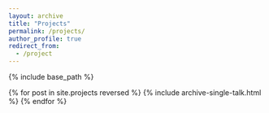 ```yaml
---
layout: archive
title: "Projects"
permalink: /projects/
author_profile: true
redirect_from:
  - /project
---
```


{% include base_path %}

{% for post in site.projects reversed %}
  {% include archive-single-talk.html %}
{% endfor %}
